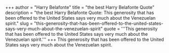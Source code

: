 +++
author = "Harry Belafonte"
title = "the best Harry Belafonte Quote"
description = "the best Harry Belafonte Quote: This generosity that has been offered to the United States says very much about the Venezuelan spirit."
slug = "this-generosity-that-has-been-offered-to-the-united-states-says-very-much-about-the-venezuelan-spirit"
quote = '''This generosity that has been offered to the United States says very much about the Venezuelan spirit.'''
+++
This generosity that has been offered to the United States says very much about the Venezuelan spirit.
